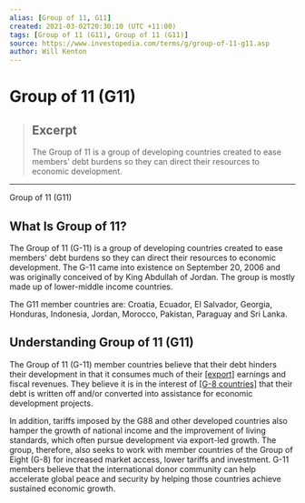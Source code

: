 ```yaml
---
alias: [Group of 11, G11]
created: 2021-03-02T20:30:10 (UTC +11:00)
tags: [Group of 11 (G11), Group of 11 (G11)]
source: https://www.investopedia.com/terms/g/group-of-11-g11.asp
author: Will Kenton
---
```


# Group of 11 (G11)

> ## Excerpt
> The Group of 11 is a group of developing countries created to ease members' debt burdens so they can direct their resources to economic development.

---

Group of 11 (G11)
## What Is Group of 11?

The Group of 11 (G-11) is a group of developing countries created to ease members' debt burdens so they can direct their resources to economic development. The G-11 came into existence on September 20, 2006 and was originally conceived of by King Abdullah of Jordan. The group is mostly made up of lower-middle income countries.

The G11 member countries are: Croatia, Ecuador, El Salvador, Georgia, Honduras, Indonesia, Jordan, Morocco, Pakistan, Paraguay and Sri Lanka.

## Understanding Group of 11 (G11)

The Group of 11 (G-11) member countries believe that their debt hinders their development in that it consumes much of their [[export]](https://www.investopedia.com/terms/e/export.asp) earnings and fiscal revenues. They believe it is in the interest of [[G-8 countries]](https://www.investopedia.com/terms/g/g8.asp) that their debt is written off and/or converted into assistance for economic development projects.

In addition, tariffs imposed by the G88 and other developed countries also hamper the growth of national income and the improvement of living standards, which often pursue development via export-led growth. The group, therefore, also seeks to work with member countries of the Group of Eight (G-8) for increased market access, lower tariffs and investment. G-11 members believe that the international donor community can help accelerate global peace and security by helping those countries achieve sustained economic growth.
